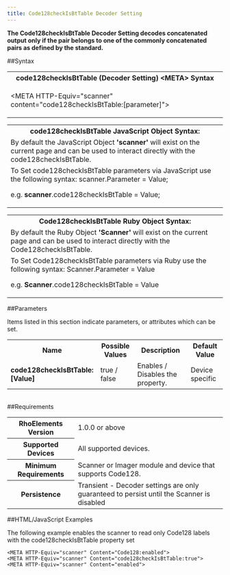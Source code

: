```yaml
---
title: Code128checkIsBtTable Decoder Setting
---
```



<b>
The Code128checkIsBtTable Decoder Setting decodes concatenated output only if the pair belongs to one of the commonly concatenated pairs as defined by the standard.
</b>

##Syntax

<table class="re-table"><tr><th class="tableHeading">code128checkIsBtTable (Decoder Setting) &lt;META&gt; Syntax
</th></tr><tr><td class="clsSyntaxCells clsOddRow"><p>&lt;META HTTP-Equiv="scanner" content="code128checkIsBtTable:[parameter]"&gt;</p></td></tr></table>
<table class="re-table"><tr><th class="tableHeading">code128checkIsBtTable JavaScript Object Syntax:</th></tr><tr><td class="clsSyntaxCells clsOddRow">
By default the JavaScript Object <b>'scanner'</b> will exist on the current page and can be used to interact directly with the code128checkIsBtTable.
</td></tr><tr><td class="clsSyntaxCells clsEvenRow">
To Set code128checkIsBtTable parameters via JavaScript use the following syntax: scanner.Parameter = Value;
<P />e.g. <b>scanner</b>.code128checkIsBtTable = Value;
</td></tr></table>
<table class="re-table"><tr><th class="tableHeading">Code128checkIsBtTable Ruby Object Syntax:</th></tr><tr><td class="clsSyntaxCells clsOddRow">
By default the Ruby Object <b>'Scanner'</b> will exist on the current page and can be used to interact directly with the Code128checkIsBtTable.
</td></tr><tr><td class="clsSyntaxCells clsEvenRow">
To Set Code128checkIsBtTable parameters via Ruby use the following syntax: Scanner.Parameter = Value
<P />e.g. <b>Scanner</b>.code128checkIsBtTable = Value
</td></tr></table>



##Parameters


Items listed in this section indicate parameters, or attributes which can be set.
<table class="re-table"><col width="20%" /><col width="20%" /><col width="38%" /><col width="22%" /><tr><th class="tableHeading">Name</th><th class="tableHeading">Possible Values</th><th class="tableHeading">Description</th><th class="tableHeading">Default Value</th></tr><tr><td class="clsSyntaxCells clsOddRow"><b>code128checkIsBtTable:[Value]
</b></td><td class="clsSyntaxCells clsOddRow">true / false</td><td class="clsSyntaxCells clsOddRow">Enables / Disables the property.</td><td class="clsSyntaxCells clsOddRow">Device specific</td></tr></table>
<table class="re-table"><col width="78%" /><col width="8%" /><col width="1%" /><col width="5%" /><col width="1%" /><col width="5%" /><col width="2%" /></table>





##Requirements

<table class="re-table"><tr><th class="tableHeading">RhoElements Version</th><td class="clsSyntaxCell clsEvenRow">1.0.0 or above
</td></tr><tr><th class="tableHeading">Supported Devices</th><td class="clsSyntaxCell clsOddRow">All supported devices.</td></tr><tr><th class="tableHeading">Minimum Requirements</th><td class="clsSyntaxCell clsOddRow">Scanner or Imager module and device that supports Code128.</td></tr><tr><th class="tableHeading">Persistence</th><td class="clsSyntaxCell clsEvenRow">Transient - Decoder settings are only guaranteed to persist until the Scanner is disabled</td></tr></table>


##HTML/JavaScript Examples

The following example enables the scanner to read only Code128 labels with the code128checkIsBtTable property set

	<META HTTP-Equiv="scanner" Content="Code128:enabled">
	<META HTTP-Equiv="scanner" Content="code128checkIsBtTable:true">
	<META HTTP-Equiv="scanner" Content="enabled">
					



